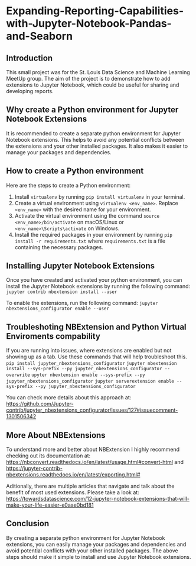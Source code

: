 # Expanding-Reporting-Capabilities-with-Jupyter-Notebook-Pandas-and-Seaborn

## Introduction
This small project was for the St. Louis Data Science and Machine Learning MeetUp group. The aim of the project is to demonstrate how to add extensions to Jupyter Notebook, which could be useful for sharing and developing reports.

## Why create a Python environment for Jupyter Notebook Extensions
It is recommended to create a separate python environment for Jupyter Notebook extensions. This helps to avoid any potential conflicts between the extensions and your other installed packages. It also makes it easier to manage your packages and dependencies.

## How to create a Python environment
Here are the steps to create a Python environment:
1. Install `virtualenv` by running `pip install virtualenv` in your terminal.
2. Create a virtual environment using `virtualenv <env_name>`. Replace `<env_name>` with the desired name for your environment.
3. Activate the virtual environment using the command `source <env_name>/bin/activate` on macOS/Linux or `<env_name>\Scripts\activate` on Windows.
4. Install the required packages in your environment by running `pip install -r requirements.txt` where `requirements.txt` is a file containing the necessary packages.

## Installing Jupyter Notebook Extensions
Once you have created and activated your python environment, you can install the Jupyter Notebook extensions by running the following command:
`jupyter contrib nbextension install --user`

To enable the extensions, run the following command:
`jupyter nbextensions_configurator enable --user`

## Troubleshoting NBExtension and Python Virtual Enviroments compability
If you are running into issues, where extensions are enabled but not showing up as a tab. Use these commands that will help troubleshoot this.
`pip install jupyter_nbextensions_configurator`
`jupyter nbextension install --sys-prefix --py jupyter_nbextensions_configurator --overwrite`
`upyter nbextension enable --sys-prefix --py jupyter_nbextensions_configurator`
`jupyter serverextension enable --sys-prefix --py jupyter_nbextensions_configurator`

You can check more details about this approach at: https://github.com/Jupyter-contrib/jupyter_nbextensions_configurator/issues/127#issuecomment-1301506342

## More About NBExtensions
To understand more and better about NBExtension I highly recommend checking out its documentation at: https://nbconvert.readthedocs.io/en/latest/usage.html#convert-html and https://jupyter-contrib-nbextensions.readthedocs.io/en/latest/exporting.html#

Aditionally, there are multiple articles that navigate and talk about the benefit of most used extensions. Please take a look at: https://towardsdatascience.com/12-jupyter-notebook-extensions-that-will-make-your-life-easier-e0aae0bd181

## Conclusion
By creating a separate python environment for Jupyter Notebook extensions, you can easily manage your packages and dependencies and avoid potential conflicts with your other installed packages. The above steps should make it simple to install and use Jupyter Notebook extensions.
